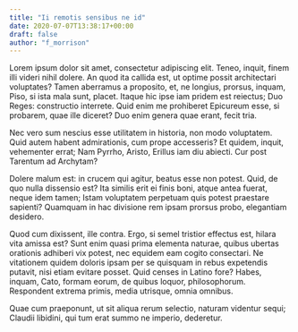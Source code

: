 ```yaml
---
title: "Ii remotis sensibus ne id"
date: 2020-07-07T13:38:17+00:00
draft: false
author: "f_morrison"
---
```


Lorem ipsum dolor sit amet, consectetur adipiscing elit. Teneo, inquit, finem
illi videri nihil dolere. An quod ita callida est, ut optime possit
architectari voluptates? Tamen aberramus a proposito, et, ne longius, prorsus,
inquam, Piso, si ista mala sunt, placet. Itaque hic ipse iam pridem est
reiectus; Duo Reges: constructio interrete. Quid enim me prohiberet Epicureum
esse, si probarem, quae ille diceret? Duo enim genera quae erant, fecit tria.

Nec vero sum nescius esse utilitatem in historia, non modo voluptatem. Quid
autem habent admirationis, cum prope accesseris? Et quidem, inquit, vehementer
errat; Nam Pyrrho, Aristo, Erillus iam diu abiecti. Cur post Tarentum ad
Archytam?

Dolere malum est: in crucem qui agitur, beatus esse non potest. Quid, de quo
nulla dissensio est? Ita similis erit ei finis boni, atque antea fuerat, neque
idem tamen; Istam voluptatem perpetuam quis potest praestare sapienti? Quamquam
in hac divisione rem ipsam prorsus probo, elegantiam desidero.

Quod cum dixissent, ille contra. Ergo, si semel tristior effectus est, hilara
vita amissa est? Sunt enim quasi prima elementa naturae, quibus ubertas
orationis adhiberi vix potest, nec equidem eam cogito consectari. Ne vitationem
quidem doloris ipsam per se quisquam in rebus expetendis putavit, nisi etiam
evitare posset. Quid censes in Latino fore? Habes, inquam, Cato, formam eorum,
de quibus loquor, philosophorum. Respondent extrema primis, media utrisque,
omnia omnibus.

Quae cum praeponunt, ut sit aliqua rerum selectio, naturam videntur sequi;
Claudii libidini, qui tum erat summo ne imperio, dederetur.
